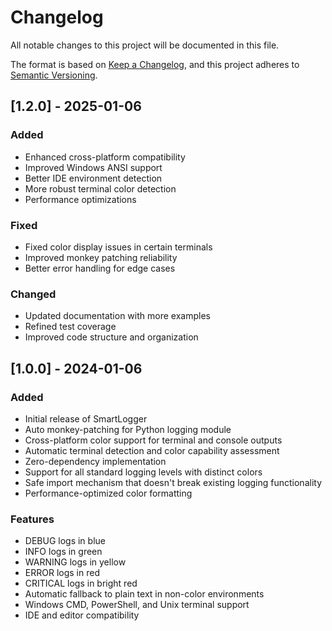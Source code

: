 # Changelog

All notable changes to this project will be documented in this file.

The format is based on [Keep a Changelog](https://keepachangelog.com/en/1.0.0/),
and this project adheres to [Semantic Versioning](https://semver.org/spec/v2.0.0.html).

## [1.2.0] - 2025-01-06

### Added
- Enhanced cross-platform compatibility
- Improved Windows ANSI support
- Better IDE environment detection
- More robust terminal color detection
- Performance optimizations

### Fixed
- Fixed color display issues in certain terminals
- Improved monkey patching reliability
- Better error handling for edge cases

### Changed
- Updated documentation with more examples
- Refined test coverage
- Improved code structure and organization

## [1.0.0] - 2024-01-06

### Added
- Initial release of SmartLogger
- Auto monkey-patching for Python logging module
- Cross-platform color support for terminal and console outputs
- Automatic terminal detection and color capability assessment
- Zero-dependency implementation
- Support for all standard logging levels with distinct colors
- Safe import mechanism that doesn't break existing logging functionality
- Performance-optimized color formatting

### Features
- DEBUG logs in blue
- INFO logs in green  
- WARNING logs in yellow
- ERROR logs in red
- CRITICAL logs in bright red
- Automatic fallback to plain text in non-color environments
- Windows CMD, PowerShell, and Unix terminal support
- IDE and editor compatibility 